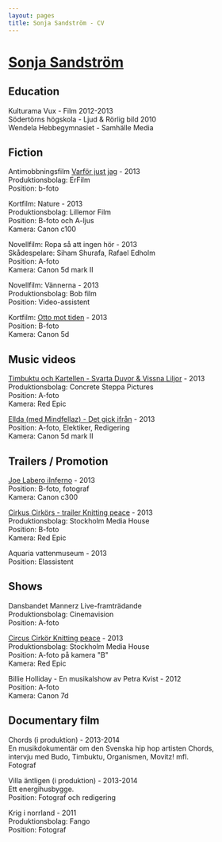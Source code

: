 ```yaml
---
layout: pages
title: Sonja Sandström - CV
---
```



# [Sonja Sandström](../)

## Education
 
Kulturama Vux - Film 2012-2013  
Södertörns högskola - Ljud & Rörlig bild  2010  
Wendela Hebbegymnasiet - Samhälle Media

## Fiction
 
Antimobbningsfilm [Varför just jag](http://www.youtube.com/watch?v=fNgAy_tyBho) - 2013  
Produktionsbolag: ErFilm  
Position: b-foto  
 
Kortfilm: Nature - 2013  
Produktionsbolag: Lillemor Film  
Position: B-foto och A-ljus  
Kamera: Canon c100  
 
Novellfilm: Ropa så att ingen hör - 2013  
Skådespelare: Siham Shurafa, Rafael Edholm  
Position: A-foto  
Kamera: Canon 5d mark II  
 
Novellfilm: Vännerna - 2013  
Produktionsbolag: Bob film  
Position: Video-assistent  

Kortfilm: [Otto mot tiden](https://vimeo.com/73634510) - 2013   
Position: B-foto   
Kamera: Canon 5d    

## Music videos

[Timbuktu och Kartellen - Svarta Duvor & Vissna Liljor](http://vimeo.com/82803389) - 2013  
Produktionsbolag: Concrete Steppa Pictures  
Position: A-foto  
Kamera: Red Epic  

[Ellda (med Mindfellaz) - Det gick ifrån](http://vimeo.com/74381844) - 2013  
Position: A-foto, Elektiker, Redigering  
Kamera: Canon 5d mark II  

## Trailers / Promotion
 
[Joe Labero iInferno](http://www.youtube.com/watch?v=Tngkm5gmyVg) - 2013  
Position: B-foto, fotograf  
Kamera: Canon c300  
 
[Cirkus Cirkörs - trailer Knitting peace](http://vimeo.com/66622448) - 2013  
Produktionsbolag: Stockholm Media House  
Position: B-foto  
Kamera: Red Epic  
 
Aquaria vattenmuseum - 2013  
Position: Elassistent
 
## Shows

Dansbandet Mannerz Live-framträdande   
Produktionsbolag: Cinemavision   
Position: A-foto   
 
[Circus Cirkör Knitting peace](http://vimeo.com/66622448) - 2013  
Produktionsbolag: Stockholm Media House  
Position: A-foto på kamera "B"  
Kamera: Red Epic  
 
Billie Holliday - En musikalshow av Petra Kvist - 2012  
Position: A-foto  
Kamera: Canon 7d  
 
## Documentary film
 
Chords (i produktion) - 2013-2014  
En musikdokumentär om den Svenska hip hop artisten Chords,  
intervju med Budo, Timbuktu, Organismen, Movitz! mfl.  
Fotograf  
 
Villa äntligen (i produktion) - 2013-2014  
Ett energihusbygge.  
Position: Fotograf och redigering  

Krig i norrland - 2011   
Produktionsbolag: Fango   
Position: Fotograf   
